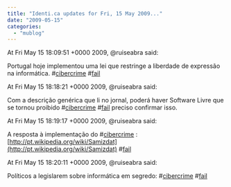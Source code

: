 ```yaml
---
title: "Identi.ca updates for Fri, 15 May 2009..."
date: "2009-05-15"
categories: 
  - "mublog"
---
```


At Fri May 15 18:09:51 +0000 2009, @ruiseabra said:

Portugal hoje implementou uma lei que restringe a liberdade de expressão na informática. #[cibercrime](http://identi.ca/tag/cibercrime) #[fail](http://identi.ca/tag/fail)

At Fri May 15 18:18:21 +0000 2009, @ruiseabra said:

Com a descrição genérica que li no jornal, poderá haver Software Livre que se tornou proibido #[cibercrime](http://identi.ca/tag/cibercrime) #[fail](http://identi.ca/tag/fail) preciso confirmar isso.

At Fri May 15 18:19:17 +0000 2009, @ruiseabra said:

A resposta à implementação do #[cibercrime](http://identi.ca/tag/cibercrime) : [http://pt.wikipedia.org/wiki/Samizdat](http://pt.wikipedia.org/wiki/Samizdat) #[fail](http://identi.ca/tag/fail)

At Fri May 15 18:20:11 +0000 2009, @ruiseabra said:

Políticos a legislarem sobre informática em segredo: #[cibercrime](http://identi.ca/tag/cibercrime) #[fail](http://identi.ca/tag/fail)
